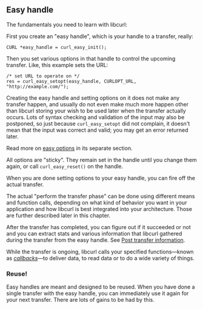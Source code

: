 ## Easy handle

The fundamentals you need to learn with libcurl:

First you create an "easy handle", which is your handle to a transfer, really:

    CURL *easy_handle = curl_easy_init();

Then you set various options in that handle to control the upcoming transfer.
Like, this example sets the URL:

    /* set URL to operate on */
    res = curl_easy_setopt(easy_handle, CURLOPT_URL, "http://example.com/");

Creating the easy handle and setting options on it does not make any transfer
happen, and usually do not even make much more happen other than libcurl storing
your wish to be used later when the transfer actually occurs. Lots of
syntax checking and validation of the input may also be postponed, so just
because `curl_easy_setopt` did not complain, it doesn't mean that the input was
correct and valid; you may get an error returned later.

Read more on [easy options](libcurl-options.md) in its separate section.

All options are "sticky". They remain set in the handle until you change them
again, or call `curl_easy_reset()` on the handle.

When you are done setting options to your easy handle, you can fire off the
actual transfer.

The actual "perform the transfer phase" can be done using different
means and function calls, depending on what kind of behavior you want in your
application and how libcurl is best integrated into your architecture. Those
are further described later in this chapter.

After the transfer has completed, you can figure out if it succeeded or not
and you can extract stats and various information that libcurl gathered during
the transfer from the easy handle. See [Post transfer
information](libcurl-getinfo.md).

While the transfer is ongoing, libcurl calls your specified functions—known
as *[callbacks](libcurl-callbacks.md])*—to deliver data, to read data or to
do a wide variety of things.

### Reuse!

Easy handles are meant and designed to be reused. When you have done a single
transfer with the easy handle, you can immediately use it again for your next
transfer. There are lots of gains to be had by this.
